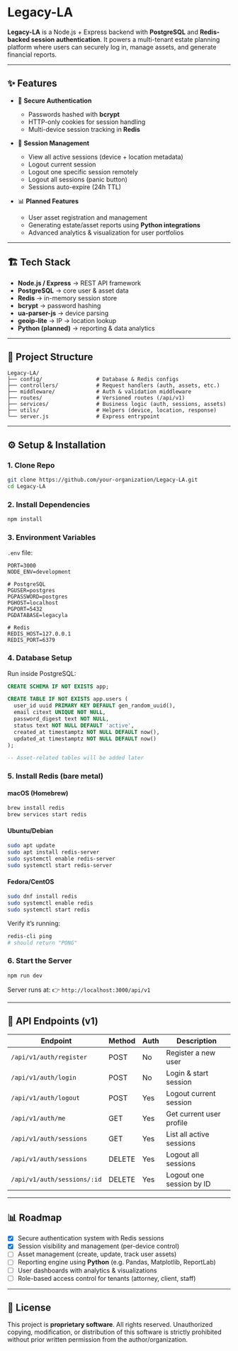 # Legacy-LA

**Legacy-LA** is a Node.js + Express backend with **PostgreSQL** and **Redis-backed session authentication**.
It powers a multi-tenant estate planning platform where users can securely log in, manage assets, and generate financial reports.

---

## ✨ Features

- 🔑 **Secure Authentication**

  - Passwords hashed with **bcrypt**
  - HTTP-only cookies for session handling
  - Multi-device session tracking in **Redis**

- 📱 **Session Management**

  - View all active sessions (device + location metadata)
  - Logout current session
  - Logout one specific session remotely
  - Logout all sessions (panic button)
  - Sessions auto-expire (24h TTL)

- 📊 **Planned Features**

  - User asset registration and management
  - Generating estate/asset reports using **Python integrations**
  - Advanced analytics & visualization for user portfolios

---

## 🏗️ Tech Stack

- **Node.js / Express** → REST API framework
- **PostgreSQL** → core user & asset data
- **Redis** → in-memory session store
- **bcrypt** → password hashing
- **ua-parser-js** → device parsing
- **geoip-lite** → IP → location lookup
- **Python (planned)** → reporting & data analytics

---

## 📂 Project Structure

```
Legacy-LA/
├── config/                 # Database & Redis configs
├── controllers/            # Request handlers (auth, assets, etc.)
├── middleware/             # Auth & validation middleware
├── routes/                 # Versioned routes (/api/v1)
├── services/               # Business logic (auth, sessions, assets)
├── utils/                  # Helpers (device, location, response)
└── server.js               # Express entrypoint
```

---

## ⚙️ Setup & Installation

### 1. Clone Repo

```bash
git clone https://github.com/your-organization/Legacy-LA.git
cd Legacy-LA
```

### 2. Install Dependencies

```bash
npm install
```

### 3. Environment Variables

`.env` file:

```env
PORT=3000
NODE_ENV=development

# PostgreSQL
PGUSER=postgres
PGPASSWORD=postgres
PGHOST=localhost
PGPORT=5432
PGDATABASE=legacyla

# Redis
REDIS_HOST=127.0.0.1
REDIS_PORT=6379
```

### 4. Database Setup

Run inside PostgreSQL:

```sql
CREATE SCHEMA IF NOT EXISTS app;

CREATE TABLE IF NOT EXISTS app.users (
  user_id uuid PRIMARY KEY DEFAULT gen_random_uuid(),
  email citext UNIQUE NOT NULL,
  password_digest text NOT NULL,
  status text NOT NULL DEFAULT 'active',
  created_at timestamptz NOT NULL DEFAULT now(),
  updated_at timestamptz NOT NULL DEFAULT now()
);

-- Asset-related tables will be added later
```

### 5. Install Redis (bare metal)

#### macOS (Homebrew)

```bash
brew install redis
brew services start redis
```

#### Ubuntu/Debian

```bash
sudo apt update
sudo apt install redis-server
sudo systemctl enable redis-server
sudo systemctl start redis-server
```

#### Fedora/CentOS

```bash
sudo dnf install redis
sudo systemctl enable redis
sudo systemctl start redis
```

Verify it’s running:

```bash
redis-cli ping
# should return "PONG"
```

### 6. Start the Server

```bash
npm run dev
```

Server runs at:
👉 `http://localhost:3000/api/v1`

---

## 📡 API Endpoints (v1)

| Endpoint                    | Method | Auth | Description              |
| --------------------------- | ------ | ---- | ------------------------ |
| `/api/v1/auth/register`     | POST   | No   | Register a new user      |
| `/api/v1/auth/login`        | POST   | No   | Login & start session    |
| `/api/v1/auth/logout`       | POST   | Yes  | Logout current session   |
| `/api/v1/auth/me`           | GET    | Yes  | Get current user profile |
| `/api/v1/auth/sessions`     | GET    | Yes  | List all active sessions |
| `/api/v1/auth/sessions`     | DELETE | Yes  | Logout all sessions      |
| `/api/v1/auth/sessions/:id` | DELETE | Yes  | Logout one session by ID |

---

## 📊 Roadmap

- [x] Secure authentication system with Redis sessions
- [x] Session visibility and management (per-device control)
- [ ] Asset management (create, update, track user assets)
- [ ] Reporting engine using **Python** (e.g. Pandas, Matplotlib, ReportLab)
- [ ] User dashboards with analytics & visualizations
- [ ] Role-based access control for tenants (attorney, client, staff)

---

## 📜 License

This project is **proprietary software**.
All rights reserved. Unauthorized copying, modification, or distribution of this software is strictly prohibited without prior written permission from the author/organization.
